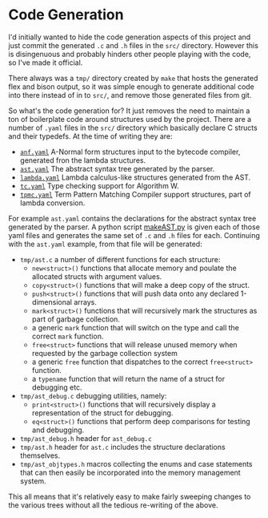 # Code Generation

I'd initially wanted to hide the code generation aspects of this project and just commit the generated `.c` and `.h`
files in the `src/` directory. However this is disingenuous and probably hinders other people playing with the code,
so I've made it official.

There always was a `tmp/` directory created by `make` that hosts the generated flex and bison output, so it was
simple enough to generate additional code into there instead of in to `src/`, and remove those generated files from git.

So what's the code generation for? It just removes the need to maintain a ton of boilerplate code around structures
used by the project. There are a number of `.yaml` files in the `src/` directory which basically declare
C structs and their typedefs. At the time of writing they are:

* [`anf.yaml`](../src/anf.yaml) A-Normal form structures input to the bytecode compiler, generated fron the lambda structures.
* [`ast.yaml`](../src/ast.yaml) The abstract syntax tree generated by the parser.
* [`lambda.yaml`](../src/lambda.yaml) Lambda calculus-like structures generated from the AST.
* [`tc.yaml`](src/tc.yaml) Type checking support for Algorithm W.
* [`tpmc.yaml`](../src/tpmc.yaml) Term Pattern Matching Compiler support structures, part of lambda conversion.

For example `ast.yaml` contains the declarations for the abstract
syntax tree generated by the parser. A python script [makeAST.py](../tools/makeAST.py) is given each of those yaml files
and generates the same set of `.c` and `.h` files for each. Continuing with the `ast.yaml` example, from that file
will be generated:
* `tmp/ast.c` a number of different functions for each structure:
   * `new<struct>()` functions that allocate memory and poulate the allocated structs with argument values.
   * `copy<struct>()` functions that will make a deep copy of the struct.
   * `push<struct>()` functions that will push data onto any declared 1-dimensional arrays.
   * `mark<struct>()` functions that will recursively mark the structures as part of garbage collection.
   * a generic `mark` function that will switch on the type and call the correct `mark` function.
   * `free<struct>` functions that will release unused memory when requested by the garbage collection system
   * a generic `free` function that dispatches to the correct `free<struct>` function.
   * a `typename` function that will return the name of a struct for debugging etc.
* `tmp/ast_debug.c` debugging utilities, namely:
   * `print<struct>()` functions that will recursively display a representation of the struct for debugging.
   * `eq<struct>()` functions that perform deep comparisons for testing and debugging.
* `tmp/ast_debug.h` header for `ast_debug.c`
* `tmp/ast.h` header for `ast.c` includes the structure declarations themselves.
* `tmp/ast_objtypes.h` macros collecting the enums and case statements that can then easily be incorporated into the memory management system.

This all means that it's relatively easy to make fairly sweeping changes to the various trees without all the
tedious re-writing of the above.
